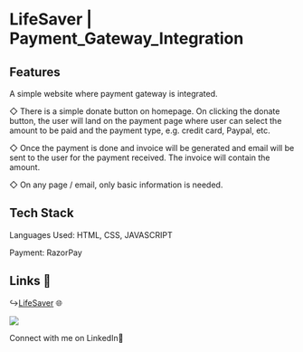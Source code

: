 # LifeSaver | Payment_Gateway_Integration

## Features
A simple website where payment gateway is integrated.

◇ There is a simple donate button on homepage. On clicking the donate button, the user will land on the payment page where user can select the amount to be paid and the payment type, e.g. credit card, Paypal, etc.

◇ Once the payment is done and invoice will be generated and email will be sent to the user for the payment received. The invoice will contain the amount.

◇ On any page / email, only basic information is needed.

## Tech Stack
Languages Used: HTML, CSS, JAVASCRIPT

Payment: RazorPay

## Links 🔗
↪[LifeSaver](https://ankushkumar10.github.io/LifeSaver/) 🌐


<a href="https://www.linkedin.com/in/ankush-kumar-011933215"><img src="https://camo.githubusercontent.com/2b91ca452712585ded21c915eefcf36ea6d69716da98590a76308ab959b61807/68747470733a2f2f696d672e736869656c64732e696f2f62616467652f6c696e6b6564696e2d3041363643323f7374796c653d666f722d7468652d6261646765266c6f676f3d6c696e6b6564696e266c6f676f436f6c6f723d7768697465"></a>

<span style="vertical-align: middle;">Connect with me on LinkedIn🚀</span>
